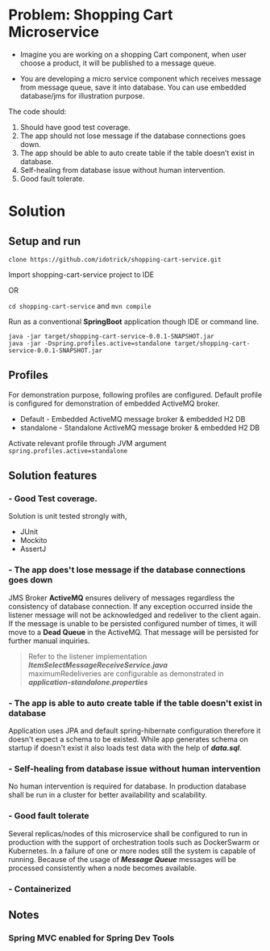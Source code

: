 # Problem: Shopping Cart Microservice

- Imagine you are working on a shopping Cart component, when user choose a product, it will be published to a message queue.

- You are developing a micro service component which receives message from message queue, save it into database. You can use embedded database/jms for illustration purpose.

The code should:

1. Should have good test coverage.
2. The app should not lose message if the database connections goes down.
3. The app should be able to auto create table if the table doesn’t exist in database.
4. Self-healing from database issue without human intervention.
5. Good fault tolerate.

# Solution

## Setup and run

`clone https://github.com/idotrick/shopping-cart-service.git`

Import shopping-cart-service project to IDE

OR

`cd shopping-cart-service` and `mvn compile`

Run as a conventional **SpringBoot** application though IDE or command line.

`java -jar target/shopping-cart-service-0.0.1-SNAPSHOT.jar` <br>
`java -jar -Dspring.profiles.active=standalone target/shopping-cart-service-0.0.1-SNAPSHOT.jar`

## Profiles

For demonstration purpose, following profiles are configured. Default profile is configured for demonstration of
embedded ActiveMQ broker.

- Default - Embedded ActiveMQ message broker & embedded H2 DB
- standalone - Standalone ActiveMQ message broker & embedded H2 DB

Activate relevant profile through JVM argument `spring.profiles.active=standalone`

## Solution features

### -  Good Test coverage.

Solution is unit tested strongly with,
- JUnit
- Mockito
- AssertJ

### -  The app does't lose message if the database connections goes down

JMS Broker **ActiveMQ** ensures delivery of messages regardless the consistency of database connection. If any
exception occurred inside the listener message will not be acknowledged and redeliver to the client again. If the
message is unable to be persisted configured number of times, it will move to a **Dead Queue** in the ActiveMQ. That
message will be persisted for further manual inquiries.

> Refer to the listener implementation ***ItemSelectMessageReceiveService.java***<br>
> maximumRedeliveries are configurable as demonstrated in ***application-standalone.properties***     

### -  The app is able to auto create table if the table doesn't exist in database

Application uses JPA and default spring-hibernate configuration therefore it doesn't expect a schema to be existed. 
While app generates schema on startup if doesn't exist it also loads test data with the help of ***data.sql***.

### - Self-healing from database issue without human intervention

No human intervention is required for database. In production database shall be run in a cluster for better availability 
and scalability.

### - Good fault tolerate

Several replicas/nodes of this microservice shall be configured to run in production with the support of orchestration 
tools such as DockerSwarm or Kubernetes. In a failure of one or more nodes still the system is capable of running.
Because of the usage of ***Message Queue*** messages will be processed consistently when a node becomes available.

### - Containerized

## Notes

### Spring MVC enabled for Spring Dev Tools


